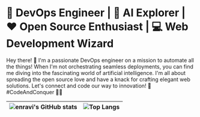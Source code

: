 # 🚀 DevOps Engineer | 🤖 AI Explorer | ❤️ Open Source Enthusiast | 💻 Web Development Wizard

Hey there! 👋 I'm a passionate DevOps engineer on a mission to automate all the things! When I'm not orchestrating seamless deployments, you can find me diving into the fascinating world of artificial intelligence. I'm all about spreading the open source love and have a knack for crafting elegant web solutions. Let's connect and code our way to innovation! 🌟 #CodeAndConquer 🚀🌐

| ![enravi's GitHub stats](https://github-readme-stats.vercel.app/api?username=enravi&show_icons=true&theme=transparent) | ![Top Langs](https://github-readme-stats.vercel.app/api/top-langs/?username=enravi&layout=compact) |
|---|---|
